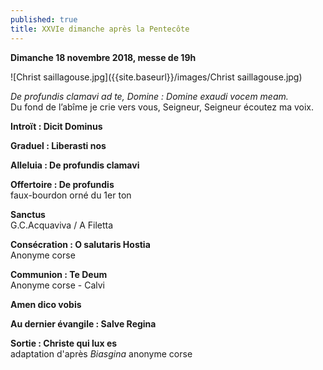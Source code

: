 ```yaml
---
published: true
title: XXVIe dimanche après la Pentecôte
---
```

**Dimanche 18 novembre 2018, messe de 19h**

![Christ saillagouse.jpg]({{site.baseurl}}/images/Christ saillagouse.jpg)


*De profundis clamavi ad te, Domine : Domine exaudi vocem meam.*  
Du fond de l’abîme je crie vers vous, Seigneur, Seigneur écoutez ma voix.

**Introït : Dicit Dominus**

**Graduel : Liberasti nos**

**Alleluia : De profundis clamavi**

**Offertoire : De profundis**  
faux-bourdon orné du 1er ton

**Sanctus**  
G.C.Acquaviva / A Filetta

**Consécration : O salutaris Hostia**  
Anonyme corse

**Communion : Te Deum**  
Anonyme corse - Calvi

**Amen dico vobis**

**Au dernier évangile : Salve Regina**  

**Sortie : Christe qui lux es**  
adaptation d'après *Biasgina* anonyme corse
